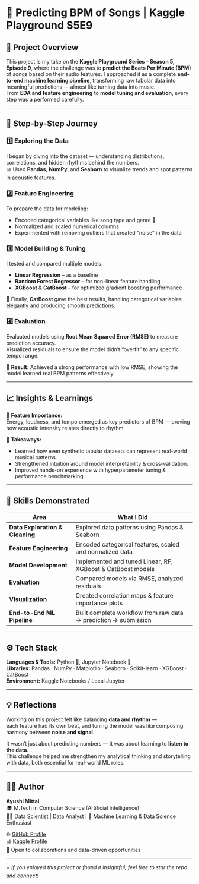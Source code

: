 # 🎵 Predicting BPM of Songs | Kaggle Playground S5E9

## 📖 Project Overview

This project is my take on the **Kaggle Playground Series – Season 5, Episode 9**, where the challenge was to **predict the Beats Per Minute (BPM)** of songs based on their audio features.
I approached it as a complete **end-to-end machine learning pipeline**, transforming raw tabular data into meaningful predictions — almost like turning data into music.  
From **EDA and feature engineering** to **model tuning and evaluation**, every step was a performed carefully.

---

## 🚀 Step-by-Step Journey

### 1️⃣ Exploring the Data
I began by diving into the dataset — understanding distributions, correlations, and hidden rhythms behind the numbers.  
📊 Used **Pandas**, **NumPy**, and **Seaborn** to visualize trends and spot patterns in acoustic features.

### 2️⃣ Feature Engineering
To prepare the data for modeling:
- Encoded categorical variables like song type and genre 🎼  
- Normalized and scaled numerical columns  
- Experimented with removing outliers that created “noise” in the data  

### 3️⃣ Model Building & Tuning
I tested and compared multiple models:
- **Linear Regression** – as a baseline  
- **Random Forest Regressor** – for non-linear feature handling  
- **XGBoost** & **CatBoost** – for optimized gradient boosting performance  

🧩 Finally, **CatBoost** gave the best results, handling categorical variables elegantly and producing smooth predictions.

### 4️⃣ Evaluation
Evaluated models using **Root Mean Squared Error (RMSE)** to measure prediction accuracy.  
Visualized residuals to ensure the model didn’t “overfit” to any specific tempo range.

🎯 **Result:** Achieved a strong performance with low RMSE, showing the model learned real BPM patterns effectively.

---

## 📈 Insights & Learnings

🔹 **Feature Importance:**  
Energy, loudness, and tempo emerged as key predictors of BPM — proving how acoustic intensity relates directly to rhythm.

🔹 **Takeaways:**  
- Learned how even synthetic tabular datasets can represent real-world musical patterns.  
- Strengthened intuition around model interpretability & cross-validation.  
- Improved hands-on experience with hyperparameter tuning & performance benchmarking.

---

## 🧠 Skills Demonstrated

| Area | What I Did |
|------|-------------|
| **Data Exploration & Cleaning** | Explored data patterns using Pandas & Seaborn |
| **Feature Engineering** | Encoded categorical features, scaled and normalized data |
| **Model Development** | Implemented and tuned Linear, RF, XGBoost & CatBoost models |
| **Evaluation** | Compared models via RMSE, analyzed residuals |
| **Visualization** | Created correlation maps & feature importance plots |
| **End-to-End ML Pipeline** | Built complete workflow from raw data → prediction → submission |

---

## ⚙️ Tech Stack

**Languages & Tools:** Python 🐍, Jupyter Notebook 📓  
**Libraries:** Pandas · NumPy · Matplotlib · Seaborn · Scikit-learn · XGBoost · CatBoost  
**Environment:** Kaggle Notebooks / Local Jupyter  

---

## 💡 Reflections

Working on this project felt like balancing **data and rhythm** —  
each feature had its own beat, and tuning the model was like composing harmony between **noise and signal**.  

It wasn’t just about predicting numbers — it was about learning to **listen to the data**.  
This challenge helped me strengthen my analytical thinking and storytelling with data, both essential for real-world ML roles.

---

## 👩‍💻 Author

**Ayushi Mittal**  
🎓 M.Tech in Computer Science (Artificial Intelligence)  
👩‍🏫 Data Scientist | Data Analyst | 🧠 Machine Learning & Data Science Enthusiast  

🌐 [GitHub Profile](https://github.com/Ayushi-080)  
📊 [Kaggle Profile](https://www.kaggle.com/pihu09876)  
💌 Open to collaborations and data-driven opportunities  

---

⭐ *If you enjoyed this project or found it insightful, feel free to star the repo and connect!*
